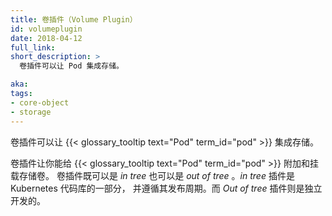 ```yaml
---
title: 卷插件（Volume Plugin）
id: volumeplugin
date: 2018-04-12
full_link: 
short_description: >
  卷插件可以让 Pod 集成存储。

aka: 
tags:
- core-object
- storage
---
```




卷插件可以让 {{< glossary_tooltip text="Pod" term_id="pod" >}} 集成存储。



卷插件让你能给 {{< glossary_tooltip text="Pod" term_id="pod" >}} 附加和挂载存储卷。
卷插件既可以是 _in tree_ 也可以是 _out of tree_ 。_in tree_ 插件是 Kubernetes 代码库的一部分，
并遵循其发布周期。而 _Out of tree_ 插件则是独立开发的。

